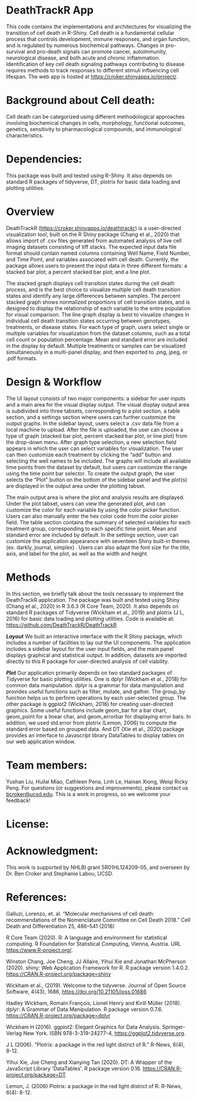 # DeathTrackR App 
This code contains the implementations and architectures for visualizing the transition of cell death in R-Shiny. Cell death is a fundamental cellular process that controls development, immune responses, and organ function, and is regulated by numerous biochemical pathways. Changes in pro-survival and pro-death signals can promote cancer, autoimmunity, neurological disease, and both acute and chronic inflammation. Identification of key cell death signaling pathways contributing to disease requires methods to track responses to different stimuli influencing cell lifespan.  The web app is hosted at https://croker.shinyapps.io/project/.

# Background about Cell death: 
Cell death can be categorized using different methodological approaches involving biochemical changes in cells, morphology, functional outcomes, genetics, sensitivity to pharmacological compounds, and immunological characteristics. 

# Dependencies: 
This package was built and tested using R-Shiny. It also depends on standard R packages of tidyverse, DT, plotrix for basic data loading and plotting utilities.

# Overview
DeathTrackR (https://croker.shinyapps.io/deathtrackr) is a user-directed visualization tool, built on the R Shiny package (Chang et al., 2020) that allows import of .csv files generated from automated analysis of live cell imaging datasets consisting of tiff stacks. The expected input data file format should contain named columns containing Well Name, Field Number, and Time Point, and variables associated with cell death. Currently, the package allows users to present the input data in three different formats: a stacked bar plot; a percent stacked bar plot; and a line plot.

The stacked graph displays cell transition states during the cell death process, and is the best choice  to visualize multiple cell death transition states and identify any large differences between samples. The percent stacked graph shows normalized proportions of cell transition states, and is designed to display the relationship of each variable to the entire population for visual comparison. The line graph display is best to visualize changes in individual cell death transition states occurring between genotypes, treatments, or disease states. For each type of graph, users select single or multiple variables for visualization from the dataset columns, such as a total cell count or population percentage. Mean and standard error are included in the display by default. Multiple treatments or samples can be visualized simultaneously in a multi-panel display, and then exported to .png, jpeg, or .pdf formats.

# Design & Workflow
The UI layout consists  of two major components: a sidebar for user inputs and a main area for the visual display output. The visual display output  area is subdivided into three tabsets, corresponding to a plot section, a table section, and a settings section where users can further customize the output graphs.
In the sidebar layout, users select  a .csv data file from a local machine to upload. After the file is uploaded, the user can choose a type of graph (stacked bar plot, percent stacked bar plot, or line plot) from the drop-down menu. After graph type selection, a new selection field appears in which the user can select variables for visualization. The user can then  customize each treatment by clicking the “add” button and selecting the well names to be included. The graphs will include all available time points from the dataset by default, but users can customize the range using the time point bar selector. To create the output graph, the user selects the “Plot” button on the bottom of the sidebar panel and the plot(s) are displayed in the output area under the plotting tabset. 

The main output area is where the plot and analysis results are displayed. Under the plot tabset, users can view the generated plot, and can customize the color for each variable by using the color picker function. Users can also manually enter the hex color code from the color picker field. The table section contains the summary of selected variables for each treatment group, corresponding to each specific time point. Mean and standard error are included by default. In the settings section, user can customize the application appearance with seventeen Shiny built-in themes (ex. darkly, journal, simplex) . Users can also adapt the font size for the title, axis, and label for the plot, as well as the width and height.

# Methods
In this section, we briefly talk about the tools necessary to implement the DeathTrackR application. The package was built and tested using Shiny (Chang et al., 2020) in  R 3.6.3 (R Core Team, 2020). It also depends on standard R packages of Tidyverse (Wickham et al., 2019) and plotrix (J L, 2016) for basic data loading and plotting utilities. Code is available at: https://github.com/DeathTrackR/DeathTrackR

_**Layout**_ We built an interactive interface with the R Shiny package, which includes a number of facilities to lay out the UI components. The application includes a sidebar layout for the user input fields, and the main panel displays graphical and statistical output. In addition, datasets are imported directly to this R package for user-directed analysis of cell viability. 

_**Plot**_ Our application primarily depends on two standard packages of Tidyverse for basic plotting utilities. One is dplyr (Wickham et al., 2018) for common data manipulation. dplyr is a grammar for data manipulation and provides useful functions such as filter, mutate, and gather. The group_by function helps us to perform operations by each user-selected group. The other package is ggplot2 (Wickham, 2016) for creating user-directed graphics. Some useful functions include geom_bar for a bar chart, geom_point for a linear char, and geom_errorbar for displaying error bars. In addition, we used std.error from plotrix (Lemon, 2006) to compute the standard error based on grouped data. And DT (Xie et al., 2020) package provides an interface to Javascript library DataTables to display tables on our web application window.

# Team members: 
Yushan Liu, Huilai Miao, Cathleen Pena, Linh Le, Hainan Xiong, Weiqi Ricky Peng. For questions (or suggestions and improvements), please contact us bcroker@ucsd.edu. This is a work in progress, so we welcome your feedback!

# License: 

# Acknowledgment: 
This work is supported by NHLBI grant 5R01HL124209-05, and overseen by Dr. Ben Croker and Stephanie Labou, UCSD.

# References: 
Galluzi, Lorenzo, et. al. “Molecular mechanisms of cell death: recommendations of the Nomenclature Committee on Cell Death 2018.” Cell Death and Differentiation 25, 486–541 (2018)

R Core Team (2020). R: A language and environment for statistical computing. R Foundation for Statistical Computing, Vienna, Austria. URL https://www.R-project.org/.

Winston Chang, Joe Cheng, JJ Allaire, Yihui Xie and Jonathan McPherson (2020). shiny:
  Web Application Framework for R. R package version 1.4.0.2.
  https://CRAN.R-project.org/package=shiny

Wickham et al., (2019). Welcome to the tidyverse. Journal of Open Source Software, 4(43), 1686, https://doi.org/10.21105/joss.01686

Hadley Wickham, Romain François, Lionel Henry and Kirill Müller (2018). dplyr: A Grammar of Data Manipulation. R package version 0.7.6. https://CRAN.R-project.org/package=dplyr

Wickham H (2016). ggplot2: Elegant Graphics for Data Analysis. Springer-Verlag New York. ISBN 978-3-319-24277-4, https://ggplot2.tidyverse.org.

J L (2006). “Plotrix: a package in the red light district of R.” R-News, 6(4), 8-12.

Yihui Xie, Joe Cheng and Xianying Tan (2020). DT: A Wrapper of the JavaScript Library
  'DataTables'. R package version 0.16. https://CRAN.R-project.org/package=DT
  
Lemon, J. (2006) Plotrix: a package in the red light district of R. R-News, 6(4):
  8-12.





